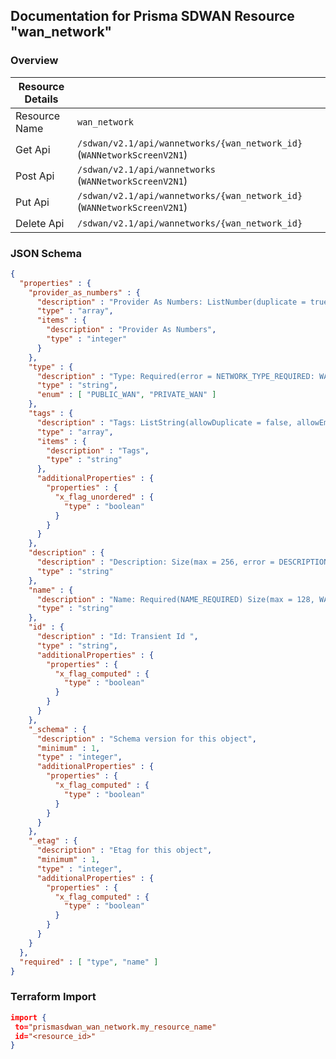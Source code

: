 ## Documentation for Prisma SDWAN Resource "wan_network"

### Overview

| Resource Details | |
| ------------- | ------------- |
| Resource Name | `wan_network` |
| Get Api  | `/sdwan/v2.1/api/wannetworks/{wan_network_id}` (`WANNetworkScreenV2N1`) |
| Post Api  | `/sdwan/v2.1/api/wannetworks` (`WANNetworkScreenV2N1`) |
| Put Api  | `/sdwan/v2.1/api/wannetworks/{wan_network_id}` (`WANNetworkScreenV2N1`) |
| Delete Api  | `/sdwan/v2.1/api/wannetworks/{wan_network_id}` |


### JSON Schema

```json
{
  "properties" : {
    "provider_as_numbers" : {
      "description" : "Provider As Numbers: ListNumber(duplicate = true, max = 65535, error = WAN_CONFIG_PROVIDER_AS_OUT_OF_RANGE: AS numbers of the private network is not within 1-65535., min = 1) ",
      "type" : "array",
      "items" : {
        "description" : "Provider As Numbers",
        "type" : "integer"
      }
    },
    "type" : {
      "description" : "Type: Required(error = NETWORK_TYPE_REQUIRED: WAN Network type (publicwan | privatewan) is a mandatory attribute.) ValidateEnum(enumClass = classOf[WANNetworkType], message = Invalid enum string., nullAllowed = false) ",
      "type" : "string",
      "enum" : [ "PUBLIC_WAN", "PRIVATE_WAN" ]
    },
    "tags" : {
      "description" : "Tags: ListString(allowDuplicate = false, allowEmpty = true, allowNull = true, length = 128, listMaxSize = 10, error = INVALID_TAG: Maximum 10 Unique tags of length 1024 each are allowed, noTrim = false, regex = [^,\\\\s]+, required = false) ",
      "type" : "array",
      "items" : {
        "description" : "Tags",
        "type" : "string"
      },
      "additionalProperties" : {
        "properties" : {
          "x_flag_unordered" : {
            "type" : "boolean"
          }
        }
      }
    },
    "description" : {
      "description" : "Description: Size(max = 256, error = DESCRIPTION_EXCEEDS_LIMIT: Description length exceeds limit, min = 0) ",
      "type" : "string"
    },
    "name" : {
      "description" : "Name: Required(NAME_REQUIRED) Size(max = 128, WANNETWORK_NAME_INVALID_0001, min = 0) ",
      "type" : "string"
    },
    "id" : {
      "description" : "Id: Transient Id ",
      "type" : "string",
      "additionalProperties" : {
        "properties" : {
          "x_flag_computed" : {
            "type" : "boolean"
          }
        }
      }
    },
    "_schema" : {
      "description" : "Schema version for this object",
      "minimum" : 1,
      "type" : "integer",
      "additionalProperties" : {
        "properties" : {
          "x_flag_computed" : {
            "type" : "boolean"
          }
        }
      }
    },
    "_etag" : {
      "description" : "Etag for this object",
      "minimum" : 1,
      "type" : "integer",
      "additionalProperties" : {
        "properties" : {
          "x_flag_computed" : {
            "type" : "boolean"
          }
        }
      }
    }
  },
  "required" : [ "type", "name" ]
}
```

### Terraform Import
```json
import {
 to="prismasdwan_wan_network.my_resource_name"
 id="<resource_id>"
}
```

